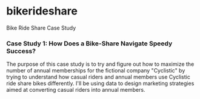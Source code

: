 # bikerideshare
 Bike Ride Share Case Study

### Case Study 1: How Does a Bike-Share Navigate Speedy Success?

The purpose of this case study is to try and figure out how to maximize the number of annual memberships for the fictional company "Cyclistic" by trying to understand how casual riders and annual members use Cyclistic ride share bikes differently. I'll be using data to design marketing strategies aimed at converting casual riders into annual members.
